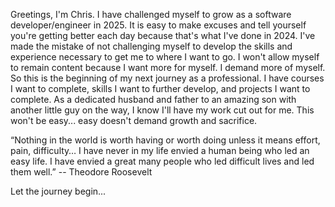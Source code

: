 Greetings, I'm Chris. I have challenged myself to grow as a software developer/engineer in 2025.  It is easy to make excuses and tell yourself you're getting better each day because that's what I've done in 2024.  I've made the mistake of not challenging myself to develop the skills and experience necessary to get me to where I want to go.  I won't allow myself to remain content because I want more for myself.  I demand more of myself.  So this is the beginning of my next journey as a professional.  I have courses I want to complete, skills I want to further develop, and projects I want to complete. As a dedicated husband and father to an amazing son with another little guy on the way, I know I'll have my work cut out for me.  This won't be easy... easy doesn't demand growth and sacrifice.  

“Nothing in the world is worth having or worth doing unless it means effort, pain, difficulty… I have never in my life envied a human being who led an easy life. I have envied a great many people who led difficult lives and led them well.” --   Theodore Roosevelt

Let the journey begin...
